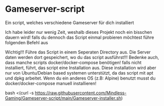 # Gameserver-script
Ein script, welches verschiedene Gameserver für dich installiert


Ich habe leider nur wenig Zeit, weshalb dieses Projekt noch ein bisschen dauern wird!
falls du dennoch das Script einmal probieren möchtest führe folgenden Befehl aus

Wichtig!!! Führe das Script in einem Seperaten Directory aus. Die Server daten werden dort gespeichert, wo du das script ausführst!!! Bedenke auch, dass manche scripts docker/docker-compose benötigen! falls nicht installiert, führt, das script eine Installation aus. Diese installation wird aber nur von Ubuntu/Debian based systemen unterstützt, da das script mit apt und dpkg arbeitet.
Wenn du ein anderes OS (z.B: Alpine) benutzt musst du docker/docker-compose manuell installieren!


bash <(curl -s https://raw.githubusercontent.com/Mindless-Gaming/Gameserver-script/main/Gameserver-installer.sh)
